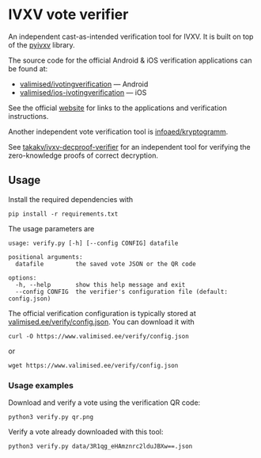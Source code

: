 # IVXV vote verifier

An independent cast-as-intended verification tool for IVXV.
It is built on top of the [pyivxv](https://github.com/takakv/pyivxv) library.

The source code for the official Android & iOS verification applications can be found at:

- [valimised/ivotingverification](https://github.com/valimised/ivotingverification) — Android
- [valimised/ios-ivotingverification](https://github.com/valimised/ios-ivotingverification) — iOS

See the official [website](https://www.valimised.ee/en/internet-voting/guidelines/checking-i-vote) for links to the applications and verification instructions. 

Another independent vote verification tool is [infoaed/kryptogramm](https://github.com/infoaed/kryptogramm).

See [takakv/ivxv-decproof-verifier](https://github.com/takakv/ivxv-decproof-verifier) for an independent tool for verifying the zero-knowledge proofs of correct decryption.

## Usage

Install the required dependencies with

```
pip install -r requirements.txt
```

The usage parameters are

```text
usage: verify.py [-h] [--config CONFIG] datafile

positional arguments:
  datafile         the saved vote JSON or the QR code

options:
  -h, --help       show this help message and exit
  --config CONFIG  the verifier's configuration file (default: config.json)
```

The official verification configuration is typically stored at
[valimised.ee/verify/config.json](https://www.valimised.ee/verify/config.json).
You can download it with

```
curl -O https://www.valimised.ee/verify/config.json
```

or

```
wget https://www.valimised.ee/verify/config.json
```

### Usage examples

Download and verify a vote using the verification QR code:

```
python3 verify.py qr.png
```

Verify a vote already downloaded with this tool:

```
python3 verify.py data/3R1qg_eHAmznrc2lduJBXw==.json
```
